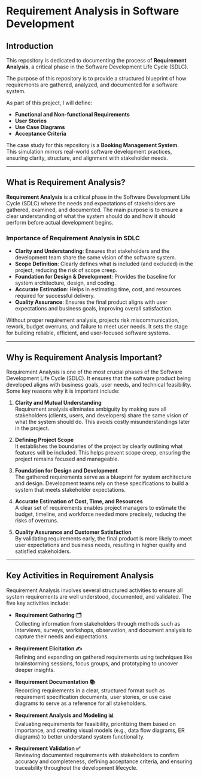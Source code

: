 # Requirement Analysis in Software Development

## Introduction
This repository is dedicated to documenting the process of **Requirement Analysis**, a critical phase in the Software Development Life Cycle (SDLC).  

The purpose of this repository is to provide a structured blueprint of how requirements are gathered, analyzed, and documented for a software system.  

As part of this project, I will define:
- **Functional and Non-functional Requirements**  
- **User Stories**  
- **Use Case Diagrams**  
- **Acceptance Criteria**  

The case study for this repository is a **Booking Management System**.  
This simulation mirrors real-world software development practices, ensuring clarity, structure, and alignment with stakeholder needs.


---

## What is Requirement Analysis?

**Requirement Analysis** is a critical phase in the Software Development Life Cycle (SDLC) where the needs and expectations of stakeholders are gathered, examined, and documented. The main purpose is to ensure a clear understanding of what the system should do and how it should perform before actual development begins.  

### Importance of Requirement Analysis in SDLC
- **Clarity and Understanding**: Ensures that stakeholders and the development team share the same vision of the software system.  
- **Scope Definition**: Clearly defines what is included (and excluded) in the project, reducing the risk of scope creep.  
- **Foundation for Design & Development**: Provides the baseline for system architecture, design, and coding.  
- **Accurate Estimation**: Helps in estimating time, cost, and resources required for successful delivery.  
- **Quality Assurance**: Ensures the final product aligns with user expectations and business goals, improving overall satisfaction.  

Without proper requirement analysis, projects risk miscommunication, rework, budget overruns, and failure to meet user needs. It sets the stage for building reliable, efficient, and user-focused software systems.



---

## Why is Requirement Analysis Important?

Requirement Analysis is one of the most crucial phases of the Software Development Life Cycle (SDLC). It ensures that the software product being developed aligns with business goals, user needs, and technical feasibility. Some key reasons why it is important include:

1. **Clarity and Mutual Understanding**  
   Requirement analysis eliminates ambiguity by making sure all stakeholders (clients, users, and developers) share the same vision of what the system should do. This avoids costly misunderstandings later in the project.  

2. **Defining Project Scope**  
   It establishes the boundaries of the project by clearly outlining what features will be included. This helps prevent scope creep, ensuring the project remains focused and manageable.  

3. **Foundation for Design and Development**  
   The gathered requirements serve as a blueprint for system architecture and design. Development teams rely on these specifications to build a system that meets stakeholder expectations.  

4. **Accurate Estimation of Cost, Time, and Resources**  
   A clear set of requirements enables project managers to estimate the budget, timeline, and workforce needed more precisely, reducing the risks of overruns.  

5. **Quality Assurance and Customer Satisfaction**  
   By validating requirements early, the final product is more likely to meet user expectations and business needs, resulting in higher quality and satisfied stakeholders.



---

## Key Activities in Requirement Analysis

Requirement Analysis involves several structured activities to ensure all system requirements are well understood, documented, and validated. The five key activities include:

- **Requirement Gathering 🗂️**  
  Collecting information from stakeholders through methods such as interviews, surveys, workshops, observation, and document analysis to capture their needs and expectations.

- **Requirement Elicitation ✍️**  
  Refining and expanding on gathered requirements using techniques like brainstorming sessions, focus groups, and prototyping to uncover deeper insights.

- **Requirement Documentation 📚**  
  Recording requirements in a clear, structured format such as requirement specification documents, user stories, or use case diagrams to serve as a reference for all stakeholders.

- **Requirement Analysis and Modeling 📊**  
  Evaluating requirements for feasibility, prioritizing them based on importance, and creating visual models (e.g., data flow diagrams, ER diagrams) to better understand system functionality.

- **Requirement Validation ✅**  
  Reviewing documented requirements with stakeholders to confirm accuracy and completeness, defining acceptance criteria, and ensuring traceability throughout the development lifecycle.
